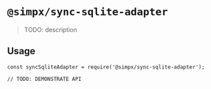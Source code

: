 # `@simpx/sync-sqlite-adapter`

> TODO: description

## Usage

```
const syncSqliteAdapter = require('@simpx/sync-sqlite-adapter');

// TODO: DEMONSTRATE API
```
